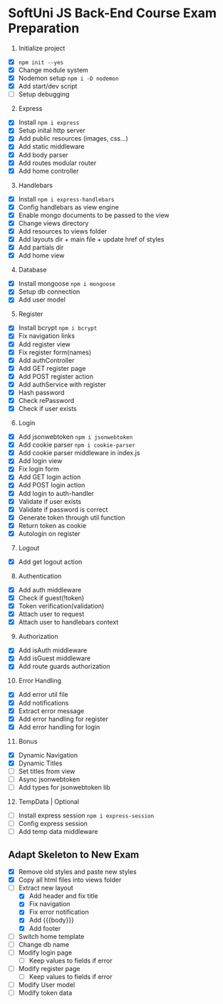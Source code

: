 # SoftUni JS Back-End Course Exam Preparation

1. Initialize project

-   [x] `npm init --yes`
-   [x] Change module system
-   [x] Nodemon setup `npm i -D nodemon`
-   [x] Add start/dev script
-   [ ] Setup debugging

2. Express

-   [x] Install `npm i express`
-   [x] Setup inital http server
-   [x] Add public resources (images, css...)
-   [x] Add static middleware
-   [x] Add body parser
-   [x] Add routes modular router
-   [x] Add home controller

3. Handlebars

-   [x] Install `npm i express-handlebars`
-   [x] Config handlebars as view engine
-   [x] Enable mongo documents to be passed to the view
-   [x] Change views directory
-   [x] Add resources to views folder
-   [x] Add layouts dir + main file + update href of styles
-   [x] Add partials dir
-   [x] Add home view

4. Database

-   [x] Install mongoose `npm i mongoose`
-   [x] Setup db connection
-   [x] Add user model

5. Register

-   [x] Install bcrypt `npm i bcrypt`
-   [x] Fix navigation links
-   [x] Add register view
-   [x] Fix register form(names)
-   [x] Add authController
-   [x] Add GET register page
-   [x] Add POST register action
-   [x] Add authService with register
-   [x] Hash password
-   [x] Check rePassword
-   [x] Check if user exists

6. Login

-   [x] Add jsonwebtoken `npm i jsonwebtoken`
-   [x] Add cookie parser `npm i cookie-parser`
-   [x] Add cookie parser middleware in index.js
-   [x] Add login view
-   [x] Fix login form
-   [x] Add GET login action
-   [x] Add POST login action
-   [x] Add login to auth-handler
-   [x] Validate if user exists
-   [x] Validate if password is correct
-   [x] Generate token through util function
-   [x] Return token as cookie
-   [x] Autologin on register

7. Logout

-   [x] Add get logout action

8. Authentication

-   [x] Add auth middleware
-   [x] Check if guest(!token)
-   [x] Token verification(validation)
-   [x] Attach user to request
-   [x] Attach user to handlebars context

9.  Authorization

-   [x] Add isAuth middleware
-   [x] Add isGuest middleware
-   [x] Add route guards authorization

10. Error Handling

-   [x] Add error util file
-   [x] Add notifications
-   [x] Extract error message
-   [x] Add error handling for register
-   [x] Add error handling for login

11. Bonus

-   [x] Dynamic Navigation
-   [x] Dynamic Titles
-   [ ] Set titles from view
-   [ ] Async jsonwebtoken
-   [ ] Add types for jsonwebtoken lib

12. TempData | Optional

-   [ ] Install express session `npm i express-session`
-   [ ] Config express session
-   [ ] Add temp data middleware

## Adapt Skeleton to New Exam

-   [x] Remove old styles and paste new styles
-   [x] Copy all html files into views folder
-   [ ] Extract new layout
    -   [x] Add header and fix title
    -   [x] Fix navigation
    -   [x] Fix error notification
    -   [x] Add {{{body}}}
    -   [x] Add footer
-   [ ] Switch home template
-   [ ] Change db name
-   [ ] Modify login page
    -   [ ] Keep values to fields if error
-   [ ] Modify register page
    -   [ ] Keep values to fields if error
-   [ ] Modify User model
-   [ ] Modify token data
